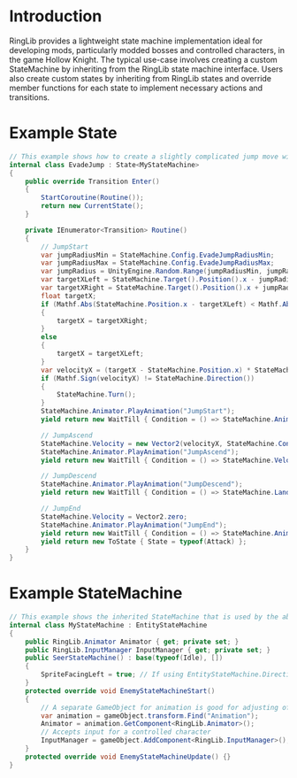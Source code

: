 # Introduction

RingLib provides a lightweight state machine implementation ideal for developing mods, particularly modded bosses and controlled characters, in the game Hollow Knight. The typical use-case involves creating a custom StateMachine by inheriting from the RingLib state machine interface. Users also create custom states by inheriting from RingLib states and override member functions for each state to implement necessary actions and transitions.

# Example State
```csharp
// This example shows how to create a slightly complicated jump move with ease
internal class EvadeJump : State<MyStateMachine>
{
    public override Transition Enter()
    {
        StartCoroutine(Routine());
        return new CurrentState();
    }

    private IEnumerator<Transition> Routine()
    {
        // JumpStart
        var jumpRadiusMin = StateMachine.Config.EvadeJumpRadiusMin;
        var jumpRadiusMax = StateMachine.Config.EvadeJumpRadiusMax;
        var jumpRadius = UnityEngine.Random.Range(jumpRadiusMin, jumpRadiusMax);
        var targetXLeft = StateMachine.Target().Position().x - jumpRadius;
        var targetXRight = StateMachine.Target().Position().x + jumpRadius;
        float targetX;
        if (Mathf.Abs(StateMachine.Position.x - targetXLeft) < Mathf.Abs(StateMachine.Position.x - targetXRight))
        {
            targetX = targetXRight;
        }
        else
        {
            targetX = targetXLeft;
        }
        var velocityX = (targetX - StateMachine.Position.x) * StateMachine.Config.EvadeJumpVelocityXScale;
        if (Mathf.Sign(velocityX) != StateMachine.Direction())
        {
            StateMachine.Turn();
        }
        StateMachine.Animator.PlayAnimation("JumpStart");
        yield return new WaitTill { Condition = () => StateMachine.Animator.Finished };

        // JumpAscend
        StateMachine.Velocity = new Vector2(velocityX, StateMachine.Config.EvadeJumpVelocityY);
        StateMachine.Animator.PlayAnimation("JumpAscend");
        yield return new WaitTill { Condition = () => StateMachine.Velocity.y <= 0 };

        // JumpDescend
        StateMachine.Animator.PlayAnimation("JumpDescend");
        yield return new WaitTill { Condition = () => StateMachine.Landed() };

        // JumpEnd
        StateMachine.Velocity = Vector2.zero;
        StateMachine.Animator.PlayAnimation("JumpEnd");
        yield return new WaitTill { Condition = () => StateMachine.Animator.Finished };
        yield return new ToState { State = typeof(Attack) };
    }
}
```

# Example StateMachine
```csharp
// This example shows the inherited StateMachine that is used by the above state.
internal class MyStateMachine : EntityStateMachine
{
    public RingLib.Animator Animator { get; private set; }
    public RingLib.InputManager InputManager { get; private set; }
    public SeerStateMachine() : base(typeof(Idle), [])
    {
        SpriteFacingLeft = true; // If using EntityStateMachine.Direction
    }
    protected override void EnemyStateMachineStart()
    {
        // A separate GameObject for animation is good for adjusting offsets
        var animation = gameObject.transform.Find("Animation");
        Animator = animation.GetComponent<RingLib.Animator>();
        // Accepts input for a controlled character
        InputManager = gameObject.AddComponent<RingLib.InputManager>();
    }
    protected override void EnemyStateMachineUpdate() {}
}
```
